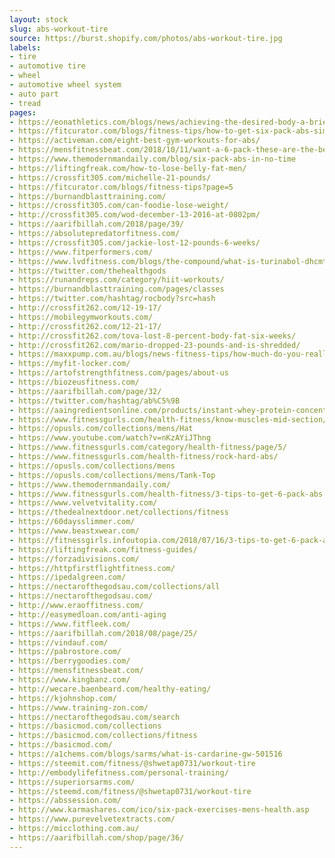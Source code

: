 ```yaml
---
layout: stock
slug: abs-workout-tire
source: https://burst.shopify.com/photos/abs-workout-tire.jpg
labels:
- tire
- automotive tire
- wheel
- automotive wheel system
- auto part
- tread
pages:
- https://eonathletics.com/blogs/news/achieving-the-desired-body-a-brief-intro-into-body-composition
- https://fitcurator.com/blogs/fitness-tips/how-to-get-six-pack-abs-simple-tool
- https://activeman.com/eight-best-gym-workouts-for-abs/
- https://mensfitnessbeat.com/2018/10/11/want-a-6-pack-these-are-the-best-ab-workouts-for-men/
- https://www.themodernmandaily.com/blog/six-pack-abs-in-no-time
- https://liftingfreak.com/how-to-lose-belly-fat-men/
- https://crossfit305.com/michelle-21-pounds/
- https://fitcurator.com/blogs/fitness-tips?page=5
- https://burnandblasttraining.com/
- https://crossfit305.com/can-foodie-lose-weight/
- http://crossfit305.com/wod-december-13-2016-at-0802pm/
- https://aarifbillah.com/2018/page/39/
- https://absolutepredatorfitness.com/
- https://crossfit305.com/jackie-lost-12-pounds-6-weeks/
- https://www.fitperformers.com/
- https://www.lvdfitness.com/blogs/the-compound/what-is-turinabol-dhcmt
- https://twitter.com/thehealthgods
- https://runandreps.com/category/hiit-workouts/
- https://burnandblasttraining.com/pages/classes
- https://twitter.com/hashtag/rocbody?src=hash
- http://crossfit262.com/12-19-17/
- https://mobilegymworkouts.com/
- http://crossfit262.com/12-21-17/
- http://crossfit262.com/tova-lost-8-percent-body-fat-six-weeks/
- http://crossfit262.com/mario-dropped-23-pounds-and-is-shredded/
- https://maxxpump.com.au/blogs/news-fitness-tips/how-much-do-you-really-know-about-building-chiselled-abs
- https://myfit-locker.com/
- https://artofstrengthfitness.com/pages/about-us
- https://biozeusfitness.com/
- https://aarifbillah.com/page/32/
- https://twitter.com/hashtag/ab%C5%9B
- https://aaingredientsonline.com/products/instant-whey-protein-concentrate-80
- https://www.fitnessgurls.com/health-fitness/know-muscles-mid-section/
- https://opusls.com/collections/mens/Hat
- https://www.youtube.com/watch?v=nKzAYiJThng
- https://www.fitnessgurls.com/category/health-fitness/page/5/
- https://www.fitnessgurls.com/health-fitness/rock-hard-abs/
- https://opusls.com/collections/mens
- https://opusls.com/collections/mens/Tank-Top
- https://www.themodernmandaily.com/
- https://www.fitnessgurls.com/health-fitness/3-tips-to-get-6-pack-abs-sooner/
- https://www.velvetvitality.com/
- https://thedealnextdoor.net/collections/fitness
- https://60daysslimmer.com/
- https://www.beastxwear.com/
- https://fitnessgirls.infoutopia.com/2018/07/16/3-tips-to-get-6-pack-abs-sooner/
- https://liftingfreak.com/fitness-guides/
- https://forzadivisions.com/
- https://httpfirstflightfitness.com/
- https://ipedalgreen.com/
- https://nectarofthegodsau.com/collections/all
- https://nectarofthegodsau.com/
- http://www.eraoffitness.com/
- http://easymedloan.com/anti-aging
- https://www.fitfleek.com/
- https://aarifbillah.com/2018/08/page/25/
- https://vindauf.com/
- https://pabrostore.com/
- https://berrygoodies.com/
- https://mensfitnessbeat.com/
- https://www.kingbanz.com/
- http://wecare.baenbeard.com/healthy-eating/
- https://kjohnshop.com/
- https://www.training-zon.com/
- https://nectarofthegodsau.com/search
- https://basicmod.com/collections
- https://basicmod.com/collections/fitness
- https://basicmod.com/
- https://a1chems.com/blogs/sarms/what-is-cardarine-gw-501516
- https://steemit.com/fitness/@shwetap0731/workout-tire
- http://embodylifefitness.com/personal-training/
- https://superiorsarms.com/
- https://steemd.com/fitness/@shwetap0731/workout-tire
- https://abssession.com/
- http://www.karmashares.com/ico/six-pack-exercises-mens-health.asp
- https://www.purevelvetextracts.com/
- https://micclothing.com.au/
- https://aarifbillah.com/shop/page/36/
---
```

